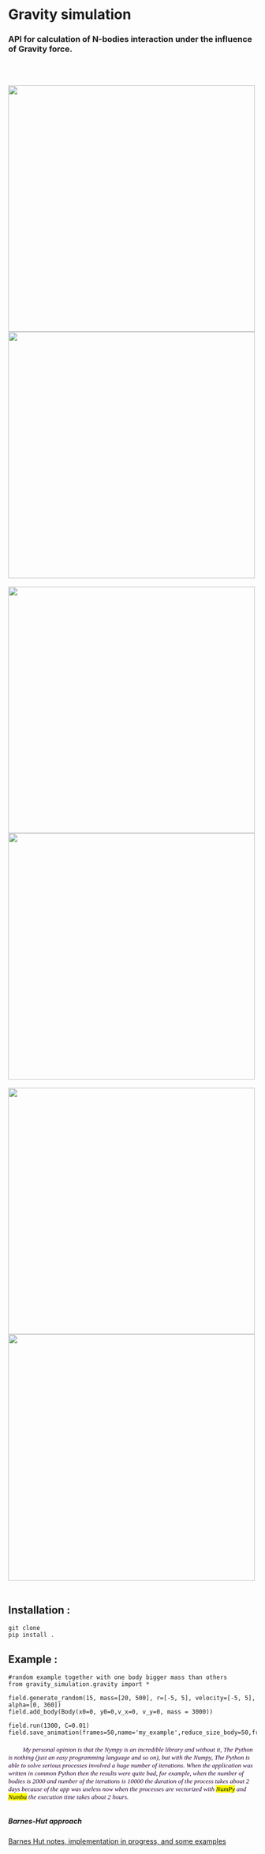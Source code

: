 
# Gravity simulation 
### API for  calculation of N-bodies interaction under  the influence of  Gravity force.

  
<br> <br>
       
   <img height="500" width="500" src="https://daodavid.github.io/gravity-simulation-api/resources/gift-generated-examples/b-7.gif">
  <img height="500" width="500" src="https://daodavid.github.io/gravity-simulation-api/resources/gift-generated-examples/b-11.gif"> 
 <br> <br>
  <img height="500" width="500" src="https://daodavid.github.io/gravity-simulation-api/resources/gift-generated-examples/b-16.gif">    
  <IMG height="500" width="500" src="https://daodavid.github.io/gravity-simulation-api/resources/gift-generated-examples/b-100.gif"> 
  <br> <br>
  <img height="500" width="500" src="https://daodavid.github.io/gravity-simulation-api/resources/gift-generated-examples/201-b.gif">    
  <img height="500" width="500" src="https://daodavid.github.io/gravity-simulation-api/resources/gift-generated-examples/2550-examples.gif"> 
  <br> <br>   
  
## Installation : 
```
git clone 
pip install .

```  
## Example : 

```
#random example together with one body bigger mass than others
from gravity_simulation.gravity import *

field.generate_random(15, mass=[20, 500], r=[-5, 5], velocity=[-5, 5], alpha=[0, 360])
field.add_body(Body(x0=0, y0=0,v_x=0, v_y=0, mass = 3000))

field.run(1300, C=0.01)
field.save_animation(frames=50,name='my_example',reduce_size_body=50,frames=150)

```
  

<h6 face="Times New Roma" size="2" color='#270336' >
<font face="Times New Roma" size="2" color='#270336' >
      &nbsp;&nbsp;&nbsp;&nbsp; &nbsp;&nbsp;&nbsp;&nbsp;My personal opinion is that the  Nympy is an incredible library and without it, The Python is nothing (just an easy programming language and so on), but with the Numpy, The  Python is able to solve serious processes involved a huge number of iterations. When the application was written in common Python then the results were quite bad, for example, when the number of bodies is 2000 and number of the iterations is  10000 the duration of the process takes about 2 days because of the app was useless now when the processes are vectorized with <mark>NumPy</mark> and <mark>Numba</mark> the execution time takes about 2 hours.
    </font>
</h6>
    
 
   
  


##### Barnes-Hut approach
<a href='https://github.com/daodavid/gravity-simulation/blob/BarnesHut_notes_and_implementatios/README.md'>Barnes Hut notes, implementation in progress, and some examples </a>
